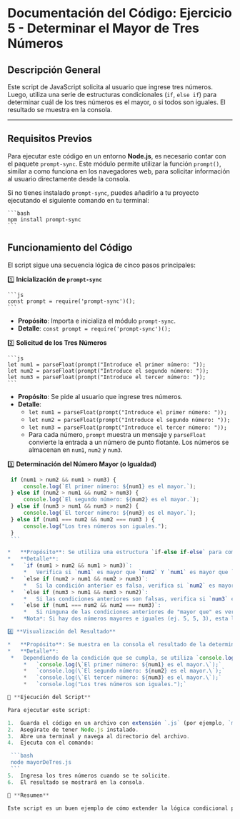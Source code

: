 # Documentación del Código: Ejercicio 5 - Determinar el Mayor de Tres Números

## Descripción General

Este script de JavaScript solicita al usuario que ingrese tres números. Luego, utiliza una serie de estructuras condicionales (`if`, `else if`) para determinar cuál de los tres números es el mayor, o si todos son iguales. El resultado se muestra en la consola.

---

## Requisitos Previos

Para ejecutar este código en un entorno **Node.js**, es necesario contar con el paquete `prompt-sync`. Este módulo permite utilizar la función `prompt()`, similar a como funciona en los navegadores web, para solicitar información al usuario directamente desde la consola.

Si no tienes instalado `prompt-sync`, puedes añadirlo a tu proyecto ejecutando el siguiente comando en tu terminal:

    ```bash
    npm install prompt-sync
    ```

## Funcionamiento del Código

El script sigue una secuencia lógica de cinco pasos principales:

1️⃣ **Inicialización de `prompt-sync`**

    ```js
    const prompt = require('prompt-sync')();
    ```

*   **Propósito**: Importa e inicializa el módulo `prompt-sync`.
*   **Detalle**: `const prompt = require('prompt-sync')();`

2️⃣ **Solicitud de los Tres Números**

    ```js
    let num1 = parseFloat(prompt("Introduce el primer número: "));
    let num2 = parseFloat(prompt("Introduce el segundo número: "));
    let num3 = parseFloat(prompt("Introduce el tercer número: "));
    ```

*   **Propósito**: Se pide al usuario que ingrese tres números.
*   **Detalle**:
    *   `let num1 = parseFloat(prompt("Introduce el primer número: "));`
    *   `let num2 = parseFloat(prompt("Introduce el segundo número: "));`
    *   `let num3 = parseFloat(prompt("Introduce el tercer número: "));`
    *   Para cada número, `prompt` muestra un mensaje y `parseFloat` convierte la entrada a un número de punto flotante. Los números se almacenan en `num1`, `num2` y `num3`.

3️⃣ **Determinación del Número Mayor (o Igualdad)**

   ```js
    if (num1 > num2 && num1 > num3) {
        console.log(`El primer número: ${num1} es el mayor.`);
    } else if (num2 > num1 && num2 > num3) {
        console.log(`El segundo número: ${num2} es el mayor.`);    
    } else if (num3 > num1 && num3 > num2) {
        console.log(`El tercer número: ${num3} es el mayor.`); 
    } else if (num1 === num2 && num2 === num3 ) {
        console.log("Los tres números son iguales.");
    }
    ```

*   **Propósito**: Se utiliza una estructura `if-else if-else` para comparar los números y encontrar el mayor, o determinar si son todos iguales.
*   **Detalle**:
    *   `if (num1 > num2 && num1 > num3)`:
        *   Verifica si `num1` es mayor que `num2` Y `num1` es mayor que `num3`. Si ambas son verdaderas, `num1` es el mayor.
    *   `else if (num2 > num1 && num2 > num3)`:
        *   Si la condición anterior es falsa, verifica si `num2` es mayor que `num1` Y `num2` es mayor que `num3`. Si ambas son verdaderas, `num2` es el mayor.
    *   `else if (num3 > num1 && num3 > num2)`:
        *   Si las condiciones anteriores son falsas, verifica si `num3` es mayor que `num1` Y `num3` es mayor que `num2`. Si ambas son verdaderas, `num3` es el mayor.
    *   `else if (num1 === num2 && num2 === num3)`:
        *   Si ninguna de las condiciones anteriores de "mayor que" es verdadera, esta condición verifica si los tres números son iguales entre sí.
    *   *Nota*: Si hay dos números mayores e iguales (ej. 5, 5, 3), esta lógica identificará uno de ellos como el mayor (el primero que cumpla la condición en el `if-else if`). Si se desea un manejo específico para "dos números son los mayores e iguales", la lógica necesitaría más ramas. El caso de "todos iguales" se maneja explícitamente. Si no se cumple ninguna de estas condiciones (por ejemplo, si hay dos números iguales y uno menor, o entradas `NaN`), ningún mensaje se imprimirá con la lógica actual, lo cual podría mejorarse con un `else` final.

4️⃣ **Visualización del Resultado**

*   **Propósito**: Se muestra en la consola el resultado de la determinación.
*   **Detalle**:
    *   Dependiendo de la condición que se cumpla, se utiliza `console.log()` con plantillas de cadena:
        *   `console.log(\`El primer número: ${num1} es el mayor.\`);`
        *   `console.log(\`El segundo número: ${num2} es el mayor.\`);`
        *   `console.log(\`El tercer número: ${num3} es el mayor.\`);`
        *   `console.log("Los tres números son iguales.");`

🚀 **Ejecución del Script**

Para ejecutar este script:

1.  Guarda el código en un archivo con extensión `.js` (por ejemplo, `mayorDeTres.js`).
2.  Asegúrate de tener Node.js instalado.
3.  Abre una terminal y navega al directorio del archivo.
4.  Ejecuta con el comando:

    ```bash
    node mayorDeTres.js
    ```
5.  Ingresa los tres números cuando se te solicite.
6.  El resultado se mostrará en la consola.

🏁 **Resumen**

Este script es un buen ejemplo de cómo extender la lógica condicional para manejar múltiples comparaciones y diferentes resultados posibles. Demuestra el uso de operadores lógicos (`&&`) para combinar condiciones y la estructura `if-else if` para evaluar una secuencia de escenarios mutuamente excluyentes.